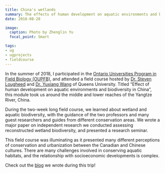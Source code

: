 ```yaml
---
title: China's wetlands
summary: The effects of human development on aquatic environments and biodiversity in China.
date: 2018-08-28

image:
  caption: Photo by Zhenglin Yu
  focal_point: Smart

tags:
- ug
- ugprojects
- fieldcourse
---
```



In the summer of 2018, I participated in the [Ontario Universities Program in Field Biology (OUPFB)](http://www.oupfb.ca/), and attended a field course hosted by [Dr. Steven Lougheed](https://sclougheed.ca/) and [Dr. Yuxiang Wang](https://www.queensu.ca/wanglab/) of Queens University. Titled “Effect of human development on aquatic environments and biodiversity in China”, this module took us around the middle and lower reaches of the Yangtze River, China.

During the two-week long field course, we learned about wetland and aquatic biodiversity, with the guidance of the two professors and many guest researchers and guides from different conservation areas. We wrote a major paper on independent research we conducted assessing reconstructed wetland biodiversity, and presented a research seminar.

This field course was illuminating as it presented many different perceptions of conservation and urbanization between the Canadian and Chinese cultures. There are many challenges involved in conserving aquatic habitats, and the relationship with socioeconomic developments is complex.

Check out the [blog](https://chinacanada2018.sclougheed.ca/) we wrote during this trip!

